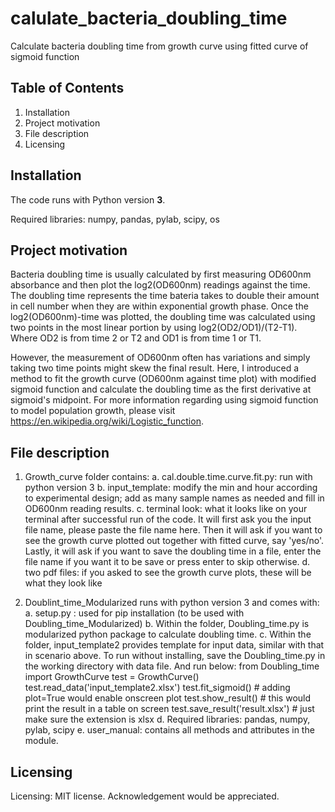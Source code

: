 # calulate_bacteria_doubling_time
Calculate bacteria doubling time from growth curve using fitted curve of sigmoid function

## Table of Contents
  1. Installation
  2. Project motivation
  3. File description
  4. Licensing

## Installation
The code runs with Python version **3**.

Required libraries:
numpy, pandas, pylab, scipy, os


## Project motivation
Bacteria doubling time is usually calculated by first measuring OD600nm absorbance and then plot the log2(OD600nm) readings against the time. The doubling time represents the time bateria takes to double their amount in cell number when they are within exponential growth phase. Once the log2(OD600nm)-time was plotted, the doubling time was calculated using two points in the most linear portion by using log2(OD2/OD1)/(T2-T1). Where OD2 is from time 2 or T2 and OD1 is from time 1 or T1.

However, the measurement of OD600nm often has variations and simply taking two time points might skew the final result. Here, I introduced a method to fit the growth curve (OD600nm against time plot) with modified sigmoid function and calculate the doubling time as the first derivative at sigmoid's midpoint. For more information regarding using sigmoid function to model population growth, please visit https://en.wikipedia.org/wiki/Logistic_function.

## File description
1. Growth_curve folder contains:
  a. cal.double.time.curve.fit.py: run with python version 3
  b. input_template: modify the min and hour according to experimental design; add as many sample names as needed and fill in OD600nm reading results.
  c. terminal look: what it looks like on your terminal after successful run of the code. It will first ask you the input file name, please paste the file name here. Then it will ask if you want to see the growth curve plotted out together with fitted curve, say 'yes/no'. Lastly, it will ask if you want to save the doubling time in a file, enter the file name if you want it to be save or press enter to skip otherwise.
  d. two pdf files: if you asked to see the growth curve plots, these will be what they look like

2. Doublint_time_Modularized runs with python version 3 and comes with:
  a. setup.py : used for pip installation (to be used with Doubling_time_Modularized)
  b. Within the folder, Doubling_time.py is modularized python package to calculate doubling time.
  c. Within the folder, input_template2 provides template for input data, similar with that in scenario above.
  To run without installing, save the Doubling_time.py in the working directory with data file. And run below:
    from Doubling_time import GrowthCurve
    test = GrowthCurve()
    test.read_data('input_template2.xlsx')
    test.fit_sigmoid()    # adding plot=True would enable onscreen plot
    test.show_result()    # this would print the result in a table on screen
    test.save_result('result.xlsx')   # just make sure the extension is xlsx
  d. Required libraries: pandas, numpy, pylab, scipy
  e. user_manual: contains all methods and attributes in the module.

## Licensing
Licensing: MIT license. Acknowledgement would be appreciated.
